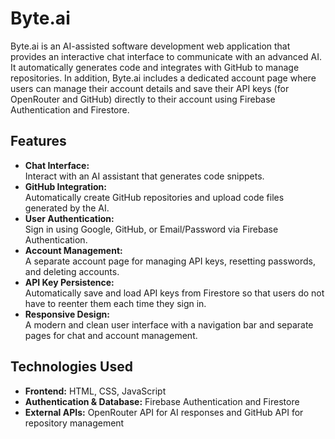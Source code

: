 # Byte.ai

Byte.ai is an AI-assisted software development web application that provides an interactive chat interface to communicate with an advanced AI. It automatically generates code and integrates with GitHub to manage repositories. In addition, Byte.ai includes a dedicated account page where users can manage their account details and save their API keys (for OpenRouter and GitHub) directly to their account using Firebase Authentication and Firestore.

## Features

- **Chat Interface:**  
  Interact with an AI assistant that generates code snippets.  
- **GitHub Integration:**  
  Automatically create GitHub repositories and upload code files generated by the AI.
- **User Authentication:**  
  Sign in using Google, GitHub, or Email/Password via Firebase Authentication.
- **Account Management:**  
  A separate account page for managing API keys, resetting passwords, and deleting accounts.
- **API Key Persistence:**  
  Automatically save and load API keys from Firestore so that users do not have to reenter them each time they sign in.
- **Responsive Design:**  
  A modern and clean user interface with a navigation bar and separate pages for chat and account management.

## Technologies Used

- **Frontend:** HTML, CSS, JavaScript
- **Authentication & Database:** Firebase Authentication and Firestore
- **External APIs:** OpenRouter API for AI responses and GitHub API for repository management


